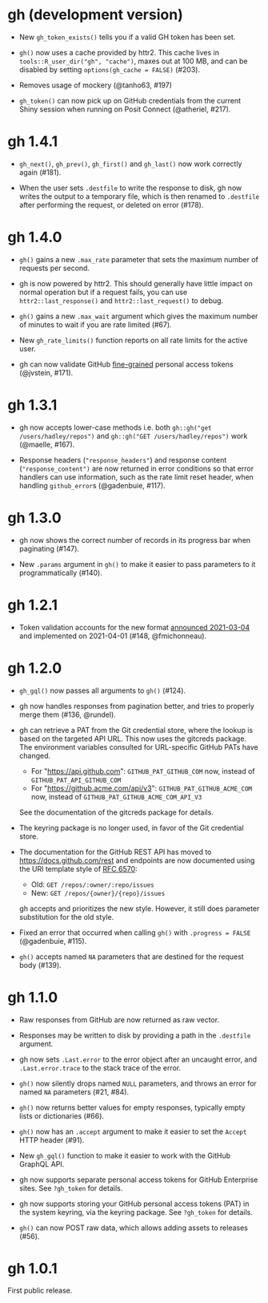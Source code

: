 # gh (development version)

* New `gh_token_exists()` tells you if a valid GH token has been set.
* `gh()` now uses a cache provided by httr2. This cache lives in `tools::R_user_dir("gh", "cache")`, maxes out at 100 MB, and can be disabled by setting `options(gh_cache = FALSE)` (#203).
* Removes usage of mockery (@tanho63, #197)

* `gh_token()` can now pick up on GitHub credentials from the current Shiny
  session when running on Posit Connect (@atheriel, #217).

# gh 1.4.1

* `gh_next()`, `gh_prev()`, `gh_first()` and `gh_last()`
  now work correctly again (#181).

* When the user sets `.destfile` to write the response to disk, gh now
  writes the output to a temporary file, which is then renamed to
  `.destfile` after performing the request, or deleted on error (#178).

# gh 1.4.0

* `gh()` gains a new `.max_rate` parameter that sets the maximum number of
  requests per second.

* gh is now powered by httr2. This should generally have little impact on normal
  operation but if a request fails, you can use `httr2::last_response()` and
  `httr2::last_request()` to debug.

* `gh()` gains a new `.max_wait` argument which gives the maximum number of
  minutes to wait if you are rate limited (#67).

* New `gh_rate_limits()` function reports on all rate limits for the active
  user.

* gh can now validate GitHub
  [fine-grained](https://github.blog/2022-10-18-introducing-fine-grained-personal-access-tokens-for-github/)
  personal access tokens (@jvstein, #171).

# gh 1.3.1

* gh now accepts lower-case methods i.e. both `gh::gh("get /users/hadley/repos")` and `gh::gh("GET /users/hadley/repos")` work (@maelle, #167).

* Response headers (`"response_headers"`) and response content
  (`"response_content")` are now returned in error conditions so that error
  handlers can use information, such as the rate limit reset header, when
  handling `github_error`s (@gadenbuie, #117).

# gh 1.3.0

* gh now shows the correct number of records in its progress bar when
  paginating (#147).

* New `.params` argument in `gh()` to make it easier to pass parameters to
  it programmatically (#140).

# gh 1.2.1

* Token validation accounts for the new format
  [announced 2021-03-04 ](https://github.blog/changelog/2021-03-04-authentication-token-format-updates/)
  and implemented on 2021-04-01 (#148, @fmichonneau).

# gh 1.2.0

* `gh_gql()` now passes all arguments to `gh()` (#124).

* gh now handles responses from pagination better, and tries to properly
  merge them (#136, @rundel).

* gh can retrieve a PAT from the Git credential store, where the lookup is
  based on the targeted API URL. This now uses the gitcreds package. The
  environment variables consulted for URL-specific GitHub PATs have changed.
  - For "https://api.github.com": `GITHUB_PAT_GITHUB_COM` now, instead of
    `GITHUB_PAT_API_GITHUB_COM`
  - For "https://github.acme.com/api/v3": `GITHUB_PAT_GITHUB_ACME_COM` now,
    instead of `GITHUB_PAT_GITHUB_ACME_COM_API_V3`

  See the documentation of the gitcreds package for details.

* The keyring package is no longer used, in favor of the Git credential
  store.

* The documentation for the GitHub REST API has moved to
  <https://docs.github.com/rest> and endpoints are now documented using
  the URI template style of [RFC 6570](https://www.rfc-editor.org/rfc/rfc6570):
  - Old: `GET /repos/:owner/:repo/issues`
  - New: `GET /repos/{owner}/{repo}/issues`

  gh accepts and prioritizes the new style. However, it still does parameter
  substitution for the old style.

* Fixed an error that occurred when calling `gh()` with `.progress = FALSE`
  (@gadenbuie, #115).

* `gh()` accepts named `NA` parameters that are destined for the request
  body (#139).

# gh 1.1.0

* Raw responses from GitHub are now returned as raw vector.

* Responses may be written to disk by providing a path in the `.destfile`
  argument.

* gh now sets `.Last.error` to the error object after an uncaught error,
  and `.Last.error.trace` to the stack trace of the error.

* `gh()` now silently drops named `NULL` parameters, and throws an
  error for named `NA` parameters (#21, #84).

* `gh()` now returns better values for empty responses, typically empty
  lists or dictionaries (#66).

* `gh()` now has an `.accept` argument to make it easier to set the
  `Accept` HTTP header (#91).

* New `gh_gql()` function to make it easier to work with the GitHub
  GraphQL API.

* gh now supports separate personal access tokens for GitHub Enterprise
  sites. See `?gh_token` for details.

* gh now supports storing your GitHub personal access tokens (PAT) in the
  system keyring, via the keyring package. See `?gh_token` for details.

* `gh()` can now POST raw data, which allows adding assets to releases (#56).

# gh 1.0.1

First public release.
